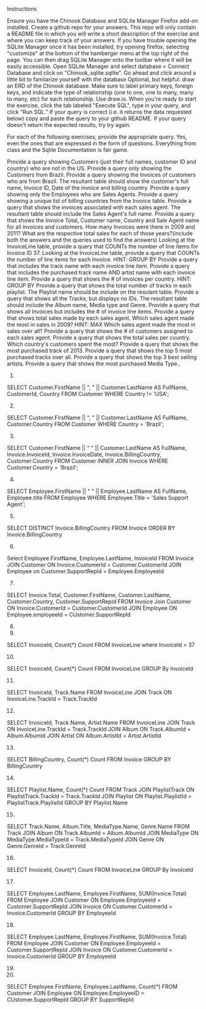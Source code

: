 Instructions

Ensure you have the Chinook Database and SQLite Manager Firefox add-on installed.
Create a github repo for your answers. This repo will only contain a README file in which you will write a short description of the exercise and where you can keep track of your answers.
If you have trouble opening the SQLite Manager once it has been installed, try opening firefox, selecting "customize" at the bottom of the hamberger menu at the top right of the page. You can then drag SQLite Manager onto the toolbar where it will be easily accessible.
Open SQLite Manager and select database < Connect Database and click on "Chinook_sqlite.sqlite".
Go ahead and click around a little bit to familarize yourself with the database
Optional, but helpful: draw an ERD of the Chinook database. Make sure to label primary keys, foreign keys, and indicate the type of relationship (one to one, one to many, many to many, etc) for each relationship. Use draw.io.
When you're ready to start the exercise, click the tab labeled "Execute SQL", type in your query, and click "Run SQL."
If your query is correct (i.e. it returns the data requested below) copy and paste the query to your github README. If your query doesn't return the expected results, try try again.

For each of the following exercises, provide the appropriate query. Yes, even the ones that are expressed in the form of questions. Everything from class and the Sqlite Documentation is fair game.

Provide a query showing Customers (just their full names, customer ID and country) who are not in the US.
Provide a query only showing the Customers from Brazil.
Provide a query showing the Invoices of customers who are from Brazil. The resultant table should show the customer's full name, Invoice ID, Date of the invoice and billing country.
Provide a query showing only the Employees who are Sales Agents.
Provide a query showing a unique list of billing countries from the Invoice table.
Provide a query that shows the invoices associated with each sales agent. The resultant table should include the Sales Agent's full name.
Provide a query that shows the Invoice Total, Customer name, Country and Sale Agent name for all invoices and customers.
How many Invoices were there in 2009 and 2011? What are the respective total sales for each of those years?(include both the answers and the queries used to find the answers)
Looking at the InvoiceLine table, provide a query that COUNTs the number of line items for Invoice ID 37.
Looking at the InvoiceLine table, provide a query that COUNTs the number of line items for each Invoice. HINT: GROUP BY
Provide a query that includes the track name with each invoice line item.
Provide a query that includes the purchased track name AND artist name with each invoice line item.
Provide a query that shows the # of invoices per country. HINT: GROUP BY
Provide a query that shows the total number of tracks in each playlist. The Playlist name should be include on the resulant table.
Provide a query that shows all the Tracks, but displays no IDs. The resultant table should include the Album name, Media type and Genre.
Provide a query that shows all Invoices but includes the # of invoice line items.
Provide a query that shows total sales made by each sales agent.
Which sales agent made the most in sales in 2009? HINT: MAX
Which sales agent made the most in sales over all?
Provide a query that shows the # of customers assigned to each sales agent.
Provide a query that shows the total sales per country. Which country's customers spent the most?
Provide a query that shows the most purchased track of 2013.
Provide a query that shows the top 5 most purchased tracks over all.
Provide a query that shows the top 3 best selling artists.
Provide a query that shows the most purchased Media Type..

1.  
SELECT 
Customer.FirstName || ", " || Customer.LastName AS FullName,
CustomerId,
Country
FROM Customer
WHERE Country != 'USA';

2.  
SELECT 
Customer.FirstName || ", " || Customer.LastName AS FullName,
Customer.Country
FROM Customer
WHERE Country = 'Brazil';

3. 
SELECT
Customer.FirstName || " " || Customer.LastName AS FullName,
Invoice.InvoiceId,
Invoice.InvoiceDate,
Invoice.BillingCountry,
Customer.Country
FROM Customer 
INNER JOIN Invoice 
WHERE Customer.Country = 'Brazil';

4. 
SELECT 
Employee.FirstName || " " || Employee.LastName AS FullName,
Employee.title
FROM Employee
WHERE Employee.Title = 'Sales Support Agent';

5.  
SELECT 
DISTINCT
Invoice.BillingCountry
FROM Invoice
ORDER BY Invoice.BillingCountry

6.
Select
Employee.FirstName,
Employee.LastName, 
InvoiceId 
FROM Invoice 
JOIN Customer ON Invoice.CustomerId = Customer.CustomerId 
JOIN Employee on Customer.SupportRepId = Employee.EmployeeId

7.
SELECT 
Invoice.Total, 
Customer.FirstName, 
Customer.LastName, 
Customer.Country, Customer.SupportRepId 
FROM Invoice 
Join Customer ON Invoice.CustomerId = Customer.CustomerId 
JOIN Employee ON Employee.employeeId = CUstomer.SupportRepId

8.


9.
SELECT 
InvoiceId, 
Count(*) 
Count 
FROM InvoiceLine where InvoiceId = 37

10.
SELECT 
InvoiceId, 
Count(*) 
Count 
FROM InvoiceLine 
GROUP By InvoiceId

11.
SELECT 
InvoiceId, 
Track.Name 
FROM InvoiceLine 
JOIN Track ON InvoiceLine.TrackId = Track.TrackId

12.
SELECT 
InvoiceId, 
Track.Name, 
Artist.Name 
FROM InvoiceLine 
JOIN Track ON InvoiceLine.TrackId = Track.TrackId 
JOIN Album ON Track.AlbumId = Album.AlbumId 
JOIN Artist ON Album.ArtistId = Artist.ArtistId

13.
SELECT 
BillingCountry, 
Count(*) 
Count 
FROM Invoice 
GROUP BY BillingCountry

14.
SELECT 
Playlist.Name, 
Count(*) 
Count 
FROM Track 
JOIN PlaylistTrack ON PlaylistTrack.TrackId = Track.TrackId 
JOIN Playlist ON Playlist.PlaylistId = PlaylistTrack.PlaylistId 
GROUP BY Playlist.Name

15.
SELECT 
Track.Name, 
Album.Title, 
MediaType.Name, 
Genre.Name 
FROM Track 
JOIN Album ON Track.AlbumId = Album.AlbumId 
JOIN MediaType ON MediaType.MediaTypeId = Track.MediaTypeId 
JOIN Genre ON Genre.GenreId = Track.GenreId

16.
SELECT 
InvoiceId, 
Count(*) 
Count 
FROM InvoiceLine 
GROUP By InvoiceId

17.
SELECT 
Employee.LastName, 
Employee.FirstName, 
SUM(Invoice.Total) 
FROM Employee 
JOIN Customer ON Employee.EmployeeId = Customer.SupportRepId 
JOIN Invoice ON Customer.CustomerId = Invoice.CustomerId 
GROUP BY EmployeeId

18.
SELECT 
Employee.LastName, 
Employee.FirstName, 
SUM(Invoice.Total) 
FROM Employee 
JOIN Customer ON Employee.EmployeeId = Customer.SupportRepId 
JOIN Invoice ON Customer.CustomerId = Invoice.CustomerId 
GROUP BY EmployeeId

19.


20.
SELECT 
Employee.FirstName, 
Employee.LastName, 
Count(*) 
FROM Customer 
JOIN Employee ON Employee.EmployeeID = CUstomer.SupportRepId 
GROUP BY SupportRepId
